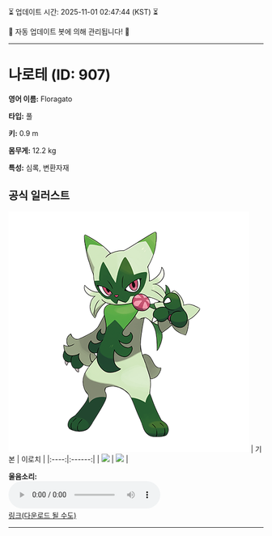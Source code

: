 
⏳ 업데이트 시간: 2025-11-01 02:47:44 (KST) ⏳

🤖 자동 업데이트 봇에 의해 관리됩니다! 🤖

---

# 나로테 (ID: 907)
**영어 이름:** Floragato

**타입:** 풀

**키:** 0.9 m

**몸무게:** 12.2 kg

**특성:** 심록, 변환자재

## 공식 일러스트
![](https://raw.githubusercontent.com/PokeAPI/sprites/master/sprites/pokemon/other/official-artwork/907.png)
| 기본 | 이로치 |
|:----:|:------:|
| <img src="http://play.pokemonshowdown.com/sprites/ani/floragato.gif" width="200"> | <img src="http://play.pokemonshowdown.com/sprites/ani-shiny/floragato.gif" width="200"> |

**울음소리:**<br><audio controls src="https://raw.githubusercontent.com/PokeAPI/cries/main/cries/pokemon/latest/907.ogg"></audio><br> [링크(다운로드 될 수도)](https://raw.githubusercontent.com/PokeAPI/cries/main/cries/pokemon/latest/907.ogg)


---
